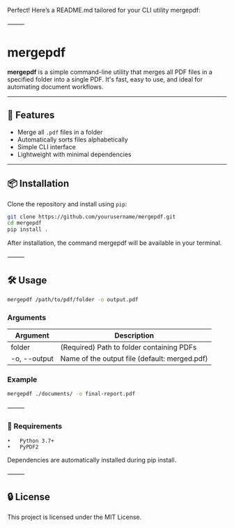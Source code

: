 Perfect! Here’s a README.md tailored for your CLI utility mergepdf:

⸻



# mergepdf

**mergepdf** is a simple command-line utility that merges all PDF files in a specified folder into a single PDF. It's fast, easy to use, and ideal for automating document workflows.

---

## 🚀 Features

- Merge all `.pdf` files in a folder
- Automatically sorts files alphabetically
- Simple CLI interface
- Lightweight with minimal dependencies

---

## 📦 Installation

Clone the repository and install using `pip`:

```bash
git clone https://github.com/yourusername/mergepdf.git
cd mergepdf
pip install .
```
After installation, the command mergepdf will be available in your terminal.

⸻

## 🛠 Usage

```bash
mergepdf /path/to/pdf/folder -o output.pdf
```

### Arguments

| Argument |	Description|
|---|---|
|folder	| (Required) Path to folder containing PDFs|
|-o, --output	| Name of the output file (default: merged.pdf)|

### Example
```bash
mergepdf ./documents/ -o final-report.pdf
```


⸻

### 🧾 Requirements
	•	Python 3.7+
	•	PyPDF2

Dependencies are automatically installed during pip install.

⸻

## 🔒 License

This project is licensed under the MIT License.




